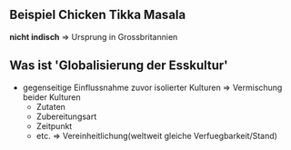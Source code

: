 ## Beispiel Chicken Tikka Masala

**nicht indisch** => Ursprung in Grossbritannien

## Was ist 'Globalisierung der Esskultur'

- gegenseitige Einflussnahme zuvor isolierter Kulturen => Vermischung beider Kulturen
	- Zutaten
	- Zubereitungsart
	- Zeitpunkt
	- etc.
=> Vereinheitlichung(weltweit gleiche Verfuegbarkeit/Stand)